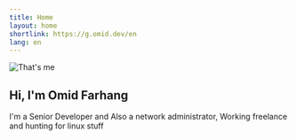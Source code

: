 ```yaml
---
title: Home
layout: home
shortlink: https://g.omid.dev/en
lang: en
---
```

![That's me](/images/2019/01/16583454_210922376050059_7816295726543011840_n-1-300x300.jpg)

## Hi, I'm Omid Farhang

I'm a Senior Developer and Also a network administrator, Working freelance and hunting for linux stuff
